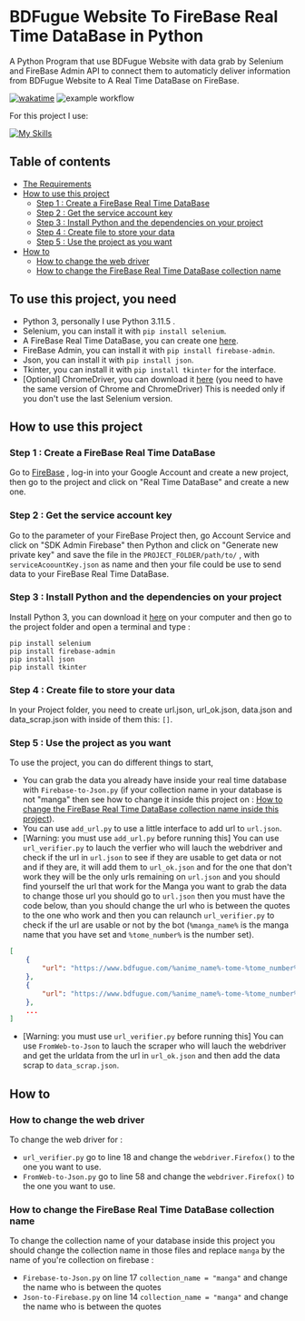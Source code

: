 # BDFugue Website To FireBase Real Time DataBase in Python

A Python Program that use BDFugue Website with data grab by Selenium and FireBase Admin API to connect them to automaticly deliver information from BDFugue Website to A Real Time DataBase on FireBase.

[![wakatime](https://wakatime.com/badge/user/c21fbe25-694d-4415-9541-9ff274316f89/project/c7b2069b-7921-4fca-bc51-f16d5a01cc9c.svg)](https://wakatime.com/badge/user/c21fbe25-694d-4415-9541-9ff274316f89/project/c7b2069b-7921-4fca-bc51-f16d5a01cc9c)
![example workflow](https://github.com/CreeperFarm/BDFugueWebsiteToFireBase-Python/actions/workflows/<WORKFLOW_FILE>/badge.svg)

 For this project I use:

[![My Skills](https://skillicons.dev/icons?i=python,selenium,github,vscode)](https://skillicons.dev)

## Table of contents

* [The Requirements](#to-use-this-project-you-need)
* [How to use this project](#how-to-use-this-project)
  * [Step 1 : Create a FireBase Real Time DataBase](#step-1--create-a-firebase-real-time-database)
  * [Step 2 : Get the service account key](#step-2--get-the-service-account-key)
  * [Step 3 : Install Python and the dependencies on your project](#step-3--install-python-and-the-dependencies-on-your-project)
  * [Step 4 : Create file to store your data](#step-4--create-file-to-store-your-data)
  * [Step 5 : Use the project as you want](#step-5--use-the-project-as-you-want)
* [How to](#how-to)
  * [How to change the web driver](#how-to-change-the-web-driver)
  * [How to change the FireBase Real Time DataBase collection name](#how-to-change-the-firebase-real-time-database-collection-name)

## To use this project, you need

* Python 3, personally I use Python 3.11.5 .
* Selenium, you can install it with `pip install selenium`.
* A FireBase Real Time DataBase, you can create one [here](https://firebase.google.com/).
* FireBase Admin, you can install it with `pip install firebase-admin`.
* Json, you can install it with `pip install json`.
* Tkinter, you can install it with `pip install tkinter` for the interface.
* [Optional] ChromeDriver, you can download it [here](https://chromedriver.chromium.org/downloads) (you need to have the same version of Chrome and ChromeDriver) This is needed only if you don't use the last Selenium version.

## How to use this project

### Step 1 : Create a FireBase Real Time DataBase

Go to [FireBase](https://firebase.google.com/) , log-in into your Google Account and create a new project, then go to the project and click on "Real Time DataBase" and create a new one.

### Step 2 : Get the service account key

Go to the parameter of your FireBase Project then, go Account Service and click on "SDK Admin Firebase" then Python and click on "Generate new private key" and save the file in the `PROJECT_FOLDER/path/to/` , with `serviceAcoountKey.json` as name and then your file could be use to send data to your FireBase Real Time DataBase.

### Step 3 : Install Python and the dependencies on your project

Install Python 3, you can download it [here](https://www.python.org/downloads/) on your computer and then go to the project folder and open a terminal and type :

```pip
pip install selenium
pip install firebase-admin
pip install json
pip install tkinter
```

### Step 4 : Create file to store your data

In your Project folder, you need to create url.json, url_ok.json, data.json and data_scrap.json with inside of them this: ```[]```.

### Step 5 : Use the project as you want

To use the project, you can do different things to start,

* You can grab the data you already have inside your real time database with `Firebase-to-Json.py` (if your collection name in your database is not "manga" then see how to change it inside this project on : [How to change the FireBase Real Time DataBase collection name inside this project](#how-to-change-the-firebase-real-time-database-collection-name)).
* You can use `add_url.py` to use a little interface to add url to `url.json`.
* [Warning: you must use `add_url.py` before running this] You can use `url_verifier.py` to lauch the verfier who will lauch the webdriver and check if the url in `url.json` to see if they are usable to get data or not and if they are, it will add them to `url_ok.json` and for the one that don't work they will be the only urls remaining on `url.json` and you should find yourself the url that work for the Manga you want to grab the data to change those url you should go to `url.json` then you must have the code below, than you should change the url who is between the quotes to the one who work  and then you can relaunch `url_verifier.py` to check if the url are usable or not by the bot (`%manga_name%` is the manga name that you have set and `%tome_number%` is the number set).

```json
[
    {
        "url": "https://www.bdfugue.com/%anime_name%-tome-%tome_number%"
    },
    {
        "url": "https://www.bdfugue.com/%anime_name%-tome-%tome_number%"
    },
    ...
]
```

* [Warning: you must use `url_verifier.py` before running this] You can use `FromWeb-to-Json` to lauch the scraper who will lauch the webdriver and get the urldata from the url in `url_ok.json` and then add the data scrap to `data_scrap.json`.

## How to

### How to change the web driver

To change the web driver for :

* `url_verifier.py` go to line 18 and change the `webdriver.Firefox()` to the one you want to use.
* `FromWeb-to-Json.py` go to line 58 and change the `webdriver.Firefox()` to the one you want to use.

### How to change the FireBase Real Time DataBase collection name

To change the collection name of your database inside this project you should change the collection name in those files and replace `manga` by the name of you're collection on firebase :

* `Firebase-to-Json.py` on line 17 ```collection_name = "manga"``` and change the name who is between the quotes
* `Json-to-Firebase.py` on line 14  ```collection_name = "manga"``` and change the name who is between the quotes
